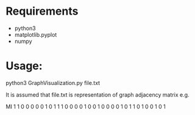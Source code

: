  # Requirements
- python3
- matplotlib.pyplot
- numpy

# Usage:
python3 GraphVisualization.py file.txt

It is assumed that file.txt is representation of graph adjacency matrix e.g.

MI
1 1 0 0 0 0 0
1 0 1 1 1 0 0
0 0 1 0 0 1 0
0 0 0 1 0 1 1
0 1 0 0 1 0 1
